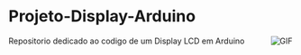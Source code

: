 # Projeto-Display-Arduino
Repositorio dedicado ao codigo de um Display LCD em Arduino
<img align="right" alt="GIF" src="https://i.imgur.com/AmqhBzw.gif" />
